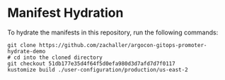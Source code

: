 # Manifest Hydration

To hydrate the manifests in this repository, run the following commands:

```shell
git clone https://github.com/zachaller/argocon-gitops-promoter-hydrate-demo
# cd into the cloned directory
git checkout 51db177e35d4f64f5d0efa980d3d7afd7d7f0117
kustomize build ./user-configuration/production/us-east-2
```
